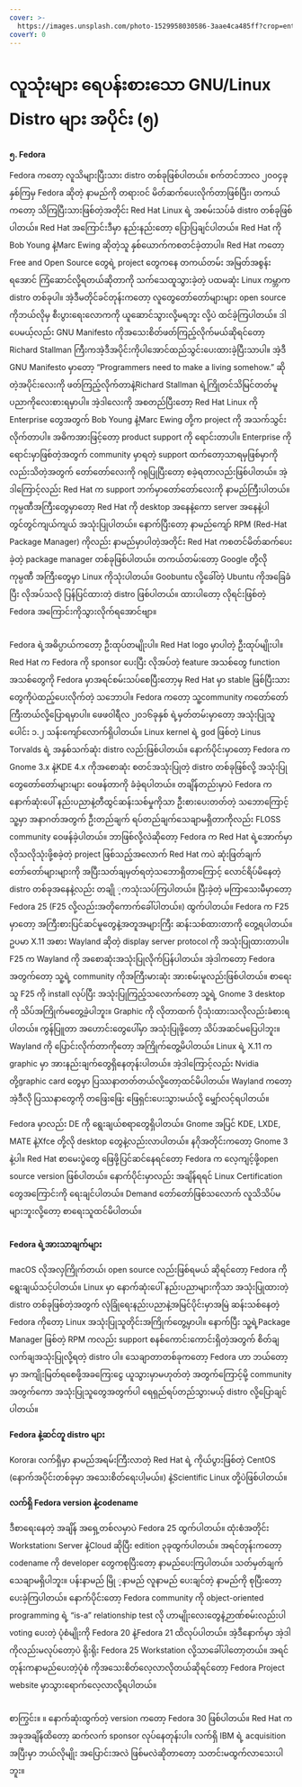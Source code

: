 ```yaml
---
cover: >-
  https://images.unsplash.com/photo-1529958030586-3aae4ca485ff?crop=entropy&cs=srgb&fm=jpg&ixid=M3wxOTcwMjR8MHwxfHNlYXJjaHwxMHx8ZmVkb3JhfGVufDB8fHx8MTY5OTE3ODg0Mnww&ixlib=rb-4.0.3&q=85
coverY: 0
---
```


# လူသုံးများ ရေပန်းစားသော GNU/Linux Distro များ အပိုင်း (၅)

**၅. Fedora**

Fedora ကတော့ လူသိများပြီးသား distro တစ်ခုဖြစ်ပါတယ်။ စက်တင်ဘာလ ၂၀၀၄ခုနှစ်ကြမှ Fedora ဆိုတဲ့ နာမည်ကို တရားဝင် မိတ်ဆက်ပေးလိုက်တာဖြစ်ပြီး၊ တကယ်ကတော့ သိကြပြီးသားဖြစ်တဲ့အတိုင်း Red Hat Linux ရဲ့ အစမ်းသပ်ခံ distro တစ်ခုဖြစ်ပါတယ်။ Red Hat အကြောင်းဒီမှာ နည်းနည်းတော့ ပြောပြချင်ပါတယ်။ Red Hat ကို Bob Young နဲ့Marc Ewing ဆိုတဲ့သူ နှစ်ယောက်ကစတင်ခဲ့တာပါ။ Red Hat ကတော့ Free and Open Source တွေရဲ့ project တွေကနေ တကယ်တမ်း အမြတ်အစွန်းရအောင် ကြံဆောင်လို့ရတယ်ဆိုတာကို သက်သေထူသွားခဲ့တဲ့ ပထမဆုံး Linux ကမ္ဘာက distro တစ်ခုပါ။ အဲ့ဒီမတိုင်ခင်တုန်းကတော့ လူတွေတော်တော်များများ open source ကိုဘယ်လိုမှ စီးပွားရေးလောကကို ယူဆောင်သွားလို့မရဘူး လို့ပဲ ထင်ခဲ့ကြပါတယ်။ ဒါပေမယ့်လည်း GNU Manifesto ကိုအသေးစိတ်ဖတ်ကြည့်လိုက်မယ်ဆိုရင်တော့ Richard Stallman ကြီးကအဲ့ဒီအပိုင်းကိုပါအောင်ထည်သွင်းပေးထားခဲ့ပြီးသာပါ။ အဲ့ဒီ GNU Manifesto မှာတော့ “Programmers need to make a living somehow.” ဆိုတဲ့အပိုင်းလေးကို ဖတ်ကြည့်လိုက်တာနဲ့Richard Stallman ရဲ့ကြိုတင်သိမြင်တတ်မူ ပညာကိုလေးစားရမှာပါ။ အဲ့ဒါလေးကို အစတည်ပြီးတော့ Red Hat Linux ကို Enterprise တွေအတွက် Bob Young နဲ့Marc Ewing တို့က project ကို အသက်သွင်းလိုက်တာပါ။ အဓိကအားဖြင့်တော့ product support ကို ရောင်းတာပါ။ Enterprise ကိုရောင်းမှာဖြစ်တဲ့အတွက် community မှာရတဲ့ support ထက်တော့သာရမှဖြစ်မှာကိုလည်းသိတဲ့အတွက် တော်တော်လေးကို ဂရုပြုပြီးတော့ စခဲ့ရတာလည်းဖြစ်ပါတယ်။ အဲ့ဒါကြောင့်လည်း Red Hat က support ဘက်မှာတော်တော်လေးကို နာမည်ကြီးပါတယ်။ ကုမ္ပဏီအကြီးတွေမှာတော့ Red Hat ကို desktop အနေနဲ့ကော server အနေနဲ့ပါ တွင်တွင်ကျယ်ကျယ် အသုံးပြုပါတယ်။ နောက်ပြီးတော့ နာမည်ကျော် RPM (Red-Hat Package Manager) ကိုလည်း နာမည်မှာပါတဲ့အတိုင်း Red Hat ကစတင်မိတ်ဆက်ပေးခဲ့တဲ့ package manager တစ်ခုဖြစ်ပါတယ်။ တကယ်တမ်းတော့ Google တို့လို ကုမ္ပဏီ အကြီးတွေမှာ Linux ကိုသုံးပါတယ်။ Goobuntu လို့ခေါ်တဲ့ Ubuntu ကိုအခြေခံပြီး လိုအပ်သလို ပြန်ပြင်ထားတဲ့ distro ဖြစ်ပါတယ်။ ထားပါတော့ လိုရင်းဖြစ်တဲ့ Fedora အကြောင်းကိုသွားလိုက်ရအောင်ဗျာ။

<figure><img src="../.gitbook/assets/f.jpg" alt=""><figcaption></figcaption></figure>

Fedora ရဲ့အဓိပ္ပာယ်ကတော့ ဦးထုပ်တမျိုးပါ။ Red Hat logo မှာပါတဲ့ ဦးထုပ်မျိုးပါ။ Red Hat က Fedora ကို sponsor ပေးပြီး လိုအပ်တဲ့ feature အသစ်တွေ function အသစ်တွေကို Fedora မှာအရင်စမ်းသပ်စေပြီးတော့မှ Red Hat မှာ stable ဖြစ်ပြီးသားတွေကိုပဲထည့်ပေးလိုက်တဲ့ သဘောပါ။ Fedora ကတော့ သူ့community ကတော်တော်ကြီးတယ်လို့ပြောရမှာပါ။ ဖေဖဝါရီလ ၂၀၁၆ခုနှစ် ရဲ့မှတ်တမ်းမှာတော့ အသုံးပြုသူပေါင်း ၁.၂ သန်းကျော်လောက်ရှိပါတယ်။ Linux kernel ရဲ့ god ဖြစ်တဲ့ Linus Torvalds ရဲ့ အနှစ်သက်ဆုံး distro လည်းဖြစ်ပါတယ်။ နောက်ပိုင်းမှာတော့ Fedora က Gnome 3.x နဲ့KDE 4.x ကိုအစောဆုံး စတင်အသုံးပြုတဲ့ distro တစ်ခုဖြစ်လို့ အသုံးပြုတွေတော်တော်များများ ဝေဖန်တာကို ခံခဲ့ရပါတယ်။ တချိန်တည်းမှာပဲ Fedora က နောက်ဆုံးပေါ် နည်းပညာနဲ့တီထွင်ဆန်းသစ်မှုကိုသာ ဦးစားပေးတတ်တဲ့ သဘောကြောင့် သူ့မှာ အနာဂတ်အတွက် ဦးတည်ချက် ရပ်တည်ချက်သေချာမရှိတာကိုလည်း FLOSS community ဝေဖန်ခဲ့ပါတယ်။ ဘာဖြစ်လို့လဲဆိုတော့ Fedora က Red Hat ရဲ့အောက်မှာ လိုသလိုသုံးဖို့စခဲ့တဲ့ project ဖြစ်သည့်အလောက် Red Hat ကပဲ ဆုံးဖြတ်ချက်တော်တော်များများကို အပြီးသတ်ချမှတ်ရတဲ့သဘောရှိတာကြောင့် လောင်ရိပ်မိနေတဲ့ distro တစ်ခုအနေနဲ့လည်း တချို ့ကသုံးသပ်ကြပါတယ်။ ပြီးခဲ့တဲ့ မကြာသေးမီမှာတော့ Fedora 25 (F25 လို့လည်းအတိုကောက်ခေါ်ပါတယ်။) ထွက်ပါတယ်။ Fedora က F25 မှာတော့ အကြီးစားပြင်ဆင်မူတွေနဲ့အတူအများကြီး ဆန်းသစ်ထားတာကို တွေ့ရပါတယ်။ ဥပမာ X.11 အစား Wayland ဆိုတဲ့ display server protocol ကို အသုံးပြုထားတာပါ။ F25 က Wayland ကို အစောဆုံးအသုံးပြုလိုက်ပြန်ပါတယ်။ အဲ့ဒါကတော့ Fedora အတွက်တော့ သူ့ရဲ့ community ကိုအကြီးမားဆုံး အားစမ်းမူလည်းဖြစ်ပါတယ်။ စာရေးသူ F25 ကို install လုပ်ပြီး အသုံးပြုကြည့်သလောက်တော့ သူ့ရဲ့ Gnome 3 desktop ကို သိပ်အကြိုက်မတွေ့ခဲ့ပါဘူး။ Graphic ကို လိုတာထက် ပိုသုံးထားသလိုလည်းခံစားရပါတယ်။ ကွန်ပြူတာ အဟောင်းတွေပေါ်မှာ အသုံးပြုဖို့တော့ သိပ်အဆင်မပြေပါဘူး။ Wayland ကို ပြောင်းလိုက်တာကိုတော့ အကြိုက်တွေ့မိပါတယ်။ Linux ရဲ့ X.11 က graphic မှာ အားနည်းချက်တွေရှိနေတုန်းပါတယ်။ အဲ့ဒါကြောင့်လည်း Nvidia တို့graphic card တွေမှာ ပြဿနာတတ်တယ်လို့တော့ထင်မိပါတယ်။ Wayland ကတော့ အဲ့ဒီလို ပြဿနာတွေကို တဖြေးဖြေး ဖြေရှင်းပေးသွားမယ်လို့ မျှော်လင့်ရပါတယ်။

Fedora မှာလည်း DE ကို ရွေးချယ်စရာတွေရှိပါတယ်။ Gnome အပြင် KDE, LXDE, MATE နဲ့Xfce တို့လို desktop တွေနဲ့လည်းလာပါတယ်။ နဂိုအတိုင်းကတော့ Gnome 3 နဲ့ပါ။ Red Hat စာမေးပွဲတွေ ဖြေဖို့ပြင်ဆင်နေရင်တော့ Fedora က လေ့ကျင့်ဖို့open source version ဖြစ်ပါတယ်။ နောက်ပိုင်းမှာလည်း အချိန်ရရင် Linux Certification တွေအကြောင်းကို ရေးချင်ပါတယ်။ Demand တော်တော်ဖြစ်သလောက် လူသိသိပ်မများဘူးလို့တော့ စာရေးသူထင်မိပါတယ်။

<figure><img src="../.gitbook/assets/fedora-768x614.png" alt=""><figcaption></figcaption></figure>

**Fedora ရဲ့အားသာချက်များ**

macOS လိုအလှကြိုက်တယ်၊ open source လည်းဖြစ်ရမယ် ဆိုရင်တော့ Fedora ကို ရွေးချယ်သင့်ပါတယ်။ Linux မှာ နောက်ဆုံးပေါ် နည်းပညာများကိုသာ အသုံးပြုထားတဲ့ distro တစ်ခုဖြစ်တဲ့အတွက် လုံခြုံရေးနည်းပညာနဲ့အမြင်ပိုင်းမှာအမြဲ ဆန်းသစ်နေတဲ့ Fedora ကိုတော့ Linux အသုံးပြုသူတိုင်းအကြိုက်တွေ့မှာပါ။ နောက်ပြီး သူ့ရဲ့Package Manager ဖြစ်တဲ့ RPM ကလည်း support စနစ်ကောင်းကောင်းရှိတဲ့အတွက် စိတ်ချလက်ချအသုံးပြုလို့ရတဲ့ distro ပါ။ သေချာတာတစ်ခုကတော့ Fedora ဟာ ဘယ်တော့မှာ အကျိုးမြတ်ရစေဖို့အခကြေးငွေ ယူသွားမှာမဟုတ်တဲ့ အတွက်ကြောင့်မို့ community အတွက်ကော အသုံးပြုသူတွေအတွက်ပါ ရေရှည်ရပ်တည်သွားမယ့် distro လို့ပြောချင်ပါတယ်။

**Fedora နဲ့ဆင်တူ distro များ**

Korora၊ လက်ရှိမှာ နာမည်အရမ်းကြီးလာတဲ့ Red Hat ရဲ့ ကိုယ်ပွားဖြစ်တဲ့ CentOS (နောက်အပိုင်းတစ်ခုမှာ အသေးစိတ်ရေးပါ့မယ်။) နဲ့Scientific Linux တို့ပဲဖြစ်ပါတယ်။

**လက်ရှိ Fedora version နဲ့codename**

ဒီစာရေးနေတဲ့ အချိန် အရှေ့တစ်လမှာပဲ Fedora 25 ထွက်ပါတယ်။ ထုံးစံအတိုင်း Workstation၊ Server နဲ့Cloud ဆိုပြီး edition ၃ခုထွက်ပါတယ်။ အရင်တုန်းကတော့ codename ကို developer တွေကစုပြီးတော့ နာမည်ပေးကြပါတယ်။ သတ်မှတ်ချက်သေချာမရှိပါဘူး။ ပန်းနာမည် မြို ့နာမည် လူနာမည် ပေးချင်တဲ့ နာမည်ကို စုပြီးတော့ ပေးခဲ့ကြပါတယ်။ နောက်ပိုင်းတော့ Fedora community ကို object-oriented programming ရဲ့ “is-a” relationship test လို ဟာမျိုးလေးတွေနဲ့ဉာဏ်စမ်းလည်းပါ voting ပေးတဲ့ ပုံစံမျိုးကို Fedora 20 နဲ့Fedora 21 ထိလုပ်ပါတယ်။ အဲ့ဒီနောက်မှာ အဲ့ဒါကိုလည်းမလုပ်တော့ပဲ ရိုးရိုး Fedora 25 Workstation လို့သာခေါ်ပါတော့တယ်။ အရင်တုန်းကနာမည်ပေးတဲ့ပုံစံ ကိုအသေးစိတ်လေ့လာလိုတယ်ဆိုရင်တော့ Fedora Project website မှာသွားရောက်လေ့လာလို့ရပါတယ်။

<figure><img src="../.gitbook/assets/42bb5aa1eefcea03a66a3e34bbb6b03a-768x434.png" alt=""><figcaption></figcaption></figure>

စာကြွင်း။ ။ နောက်ဆုံးထွက်တဲ့ version ကတော့ Fedora 30 ဖြစ်ပါတယ်။ Red Hat က အခုအချိန်ထိတော့ ဆက်လက် sponsor လုပ်နေတုန်းပါ။ လက်ရှိ IBM ရဲ့ acquisition အပြီးမှာ ဘယ်လိုမျိုး အပြောင်းအလဲ ဖြစ်မလဲဆိုတာတော့ သတင်းမထွက်လာသေးပါဘူး။
